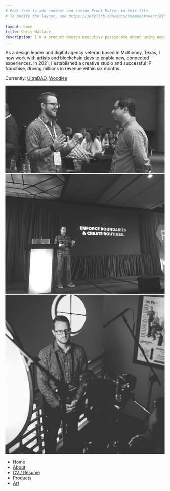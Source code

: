 ```yaml
---
# Feel free to add content and custom Front Matter to this file.
# To modify the layout, see https://jekyllrb.com/docs/themes/#overriding-theme-defaults

layout: home
title: Chris Wallace
description: I’m a product design executive passionate about using emotional design and emerging technologies like AI and blockchain to create meaningful digital products.
---
```


As a design leader and digital agency veteran based in McKinney, Texas, I now work with artists and blockchain devs to enable new, connected experiences. In 2021, I established a creative studio and successful IP franchise, driving millions in revenue within six months.

<p>Currently: <a href="https://ultradao.org">UltraDAO</a>, <a href="https://woodiesofficial.com">Woodies</a></p>

<div class="image-collage">
    <img src="/assets/images/cw-media-2.jpg" alt="">
    <img src="/assets/images/cw-media-1.jpg" alt="">
    <img src="/assets/images/cw-media-3.jpg" alt="">
</div>

<ul class="text-2xl list-none mt-12 ml-0 pl-0">
    <li class="selected">Home</li>
    <li><a class="font-light" href="/about">About</a></li>
    <li><a class="font-light" href="/resume">CV / Résumé</a></li>
    <li><a class="font-light" href="/products">Products</a></li>
    <li><a class="font-light" href="/art">Art</a></li>
</ul>
